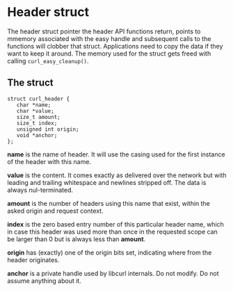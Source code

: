# Header struct

The header struct pointer the header API functions return, points to mmemory
associated with the easy handle and subsequent calls to the functions will
clobber that struct. Applications need to copy the data if they want to keep
it around. The memory used for the struct gets freed with calling
`curl_easy_cleanup()`.

## The struct

    struct curl_header {
       char *name;
       char *value;
       size_t amount;
       size_t index;
       unsigned int origin;
       void *anchor;
    };

**name** is the name of header. It will use the casing used for the first
instance of the header with this name.

**value** is the content. It comes exactly as delivered over the network but
with leading and trailing whitespace and newlines stripped off. The data is
always nul-terminated.

**amount** is the number of headers using this name that exist, within the
asked origin and request context.

**index** is the zero based entry number of this particular header name, which
in case this header was used more than once in the requested scope can be
larger than 0 but is always less than **amount**.

**origin** has (exactly) one of the origin bits set, indicating where from the
header originates.

**anchor** is a private handle used by libcurl internals. Do not modify. Do
not assume anything about it.
